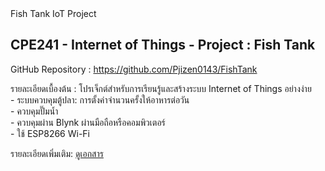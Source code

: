 <!DOCTYPE html>
<html lang="th">
<head>
    <meta charset="UTF-8">
    Fish Tank IoT Project
</head>
<body>
    <h2>CPE241 - Internet of Things - Project : Fish Tank</h2>
    <p>
        GitHub Repository : <a href="https://github.com/Pjizen0143/FishTank">https://github.com/Pjizen0143/FishTank</a>
    </p>
        รายละเอียดเบื้องต้น : โปรเจ็กต์สำหรับการเรียนรู้และสร้างระบบ Internet of Things อย่างง่าย
        <br> - ระบบควบคุมตู้ปลา: การตั้งค่าจำนวนครั้งให้อาหารต่อวัน
        <br> - ควบคุมปั๊มน้ำ
        <br> - ควบคุมผ่าน Blynk ผ่านมือถือหรือคอมพิวเตอร์
        <br> - ใช้ ESP8266 Wi-Fi
    </p>
    <p>
        รายละเอียดเพิ่มเติม: 
        <a href="https://github.com/Pjizen0143/FishTank/blob/main/%E0%B8%95%E0%B8%B9%E0%B9%89%E0%B8%9B%E0%B8%A5%E0%B8%B2%20%E0%B9%91%E0%B9%90%E0%B9%91.pdf">ดูเอกสาร</a>
    </p>
</body>
</html>
